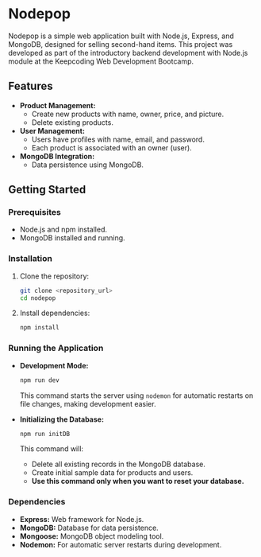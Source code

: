 # Nodepop

Nodepop is a simple web application built with Node.js, Express, and MongoDB, designed for selling second-hand items. This project was developed as part of the introductory backend development with Node.js module at the Keepcoding Web Development Bootcamp.

## Features

- **Product Management:**
  - Create new products with name, owner, price, and picture.
  - Delete existing products.
- **User Management:**
  - Users have profiles with name, email, and password.
  - Each product is associated with an owner (user).
- **MongoDB Integration:**
  - Data persistence using MongoDB.

## Getting Started

### Prerequisites

- Node.js and npm installed.
- MongoDB installed and running.

### Installation

1.  Clone the repository:

    ```bash
    git clone <repository_url>
    cd nodepop
    ```

2.  Install dependencies:

    ```bash
    npm install
    ```

### Running the Application

- **Development Mode:**

  ```bash
  npm run dev
  ```

  This command starts the server using `nodemon` for automatic restarts on file changes, making development easier.

- **Initializing the Database:**

  ```bash
  npm run initDB
  ```

  This command will:

  - Delete all existing records in the MongoDB database.
  - Create initial sample data for products and users.
  - **Use this command only when you want to reset your database.**

### Dependencies

- **Express:** Web framework for Node.js.
- **MongoDB:** Database for data persistence.
- **Mongoose:** MongoDB object modeling tool.
- **Nodemon:** For automatic server restarts during development.
